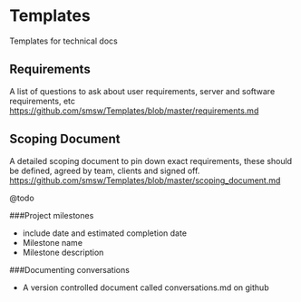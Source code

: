 Templates
=========

Templates for technical docs

## Requirements
A list of questions to ask about user requirements, server and software requirements, etc
https://github.com/smsw/Templates/blob/master/requirements.md

## Scoping Document
A detailed scoping document to pin down exact requirements, these should be defined, agreed by team, clients and signed off.
https://github.com/smsw/Templates/blob/master/scoping_document.md

@todo

###Project milestones
- include date and estimated completion date
- Milestone name
- Milestone description

###Documenting conversations
- A version controlled document called conversations.md on github

